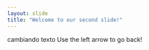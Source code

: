 ```yaml
---
layout: slide
title: "Welcome to our second slide!"
---
```

cambiando texto
Use the left arrow to go back!
